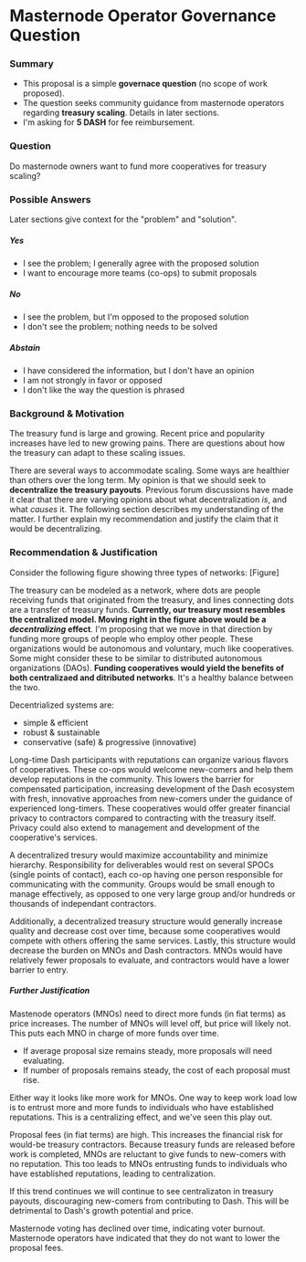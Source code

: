 # Masternode Operator Governance Question

### Summary
* This proposal is a simple **governace question** (no scope of work proposed). 
* The question seeks community guidance from masternode operators regarding **treasury scaling**.  Details in later sections.
* I'm asking for **5 DASH** for fee reimbursement.

### Question
Do masternode owners want to fund more cooperatives for treasury scaling?

### Possible Answers
Later sections give context for the "problem" and "solution".

##### Yes
* I see the problem;  I generally agree with the proposed solution
* I want to encourage more teams (co-ops) to submit proposals

##### No
* I see the problem, but I'm opposed to the proposed solution
* I don't see the problem; nothing needs to be solved

##### Abstain
* I have considered the information, but I don't have an opinion
* I am not strongly in favor or opposed
* I don't like the way the question is phrased

### Background & Motivation
The treasury fund is large and growing.  Recent price and popularity increases have led to new growing pains.  There are questions about how the treasury can adapt to these scaling issues.

There are several ways to accommodate scaling.  Some ways are healthier than others over the long term.  My opinion is that we should seek to **decentralize the treasury payouts**.  Previous forum discussions have made it clear that there are varying opinions about what decentralization *is*, and what *causes* it.  The following section describes my understanding of the matter.  I further explain my recommendation and justify the claim that it would be decentralizing.

### Recommendation & Justification
Consider the following figure showing three types of networks:
[Figure]

The treasury can be modeled as a network, where dots are people receiving funds that originated from the treasury, and lines connecting dots are a transfer of treasury funds.  **Currently, our treasury most resembles the centralized model.  Moving right in the figure above would be a *decentralizing* effect**.  I'm proposing that we move in that direction by funding more groups of people who employ other people.  These organizations would be autonomous and voluntary, much like cooperatives.  Some might consider these to be similar to distributed autonomous organizations (DAOs).  **Funding cooperatives would yield the benefits of both centralizaed and ditributed networks**.  It's a healthy balance between the two.  

Decentrialized systems are:

* simple & efficient
* robust & sustainable
* conservative (safe) & progressive (innovative)

Long-time Dash participants with reputations can organize various flavors of cooperatives. These co-ops would welcome new-comers and help them develop reputations in the community.  This lowers the barrier for compensated participation, increasing development of the Dash ecosystem with fresh, innovative approaches from new-comers under the guidance of experienced long-timers. These cooperatives would offer greater financial privacy to contractors compared to contracting with the treasury itself.  Privacy could also extend to management and development of the cooperative's services.

A decentralized tresury would maximize accountability and minimize hierarchy.  Responsibility for deliverables would rest on several SPOCs (single points of contact), each co-op having one person responsible for communicating with the community.  Groups would be small enough to manage effectively, as opposed to one very large group and/or hundreds or thousands of independant contractors.

Additionally, a decentralized treasury structure would generally increase quality and decrease cost over time, because some cooperatives would compete with others offering the same services.  Lastly, this structure would decrease the burden on MNOs and Dash contractors.  MNOs would have relatively fewer proposals to evaluate, and contractors would have a lower barrier to entry. 

##### Further Justification
Mastenode operators (MNOs) need to direct more funds (in fiat terms) as price increases.  The number of MNOs will level off, but price will likely not.  This puts each MNO in charge of more funds over time.

* If average proposal size remains steady, more proposals will need evaluating.
* If number of proposals remains steady, the cost of each proposal must rise.  

Either way it looks like more work for MNOs.  One way to keep work load low is to entrust more and more funds to individuals who have established reputations.  This is a centralizing effect, and we've seen this play out.

Proposal fees (in fiat terms) are high.  This increases the financial risk for would-be treasury contractors.  Because treasury funds are released before work is completed, MNOs are reluctant to give funds to new-comers with no reputation.  This too leads to MNOs entrusting funds to individuals who have established reputations, leading to centralization.  

If this trend continues we will continue to see centralizaton in treasury payouts, discouraging new-comers from contributing to Dash.  This will be detrimental to Dash's growth potential and price.  

Masternode voting has declined over time, indicating voter burnout.  Masternode operators have indicated that they do not want to lower the proposal fees.
